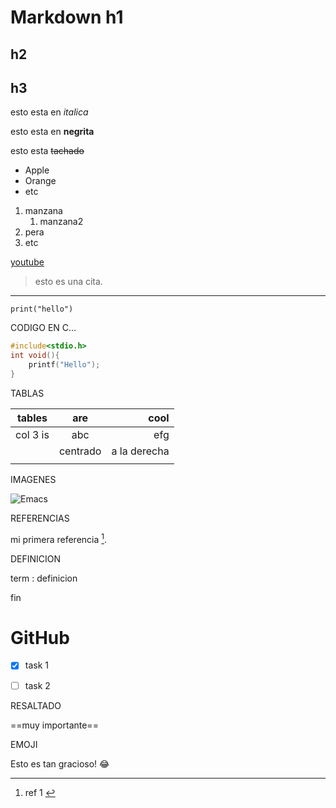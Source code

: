 # Markdown h1
## h2
## h3
<!--Esto es un comentario-->
<!--ITALICA-->
esto esta en *italica* 

<!-- Negrita -->
esto esta en **negrita** 

<!--Texto Tachado-->
esto esta ~~tachado~~ 

<!-- LISTA SIN ORDEN -->
* Apple
* Orange
* etc
<!-- lISTA ORDENADA -->
1. manzana
   1. manzana2
2. pera
3. etc

<!-- ENLACES -->
[youtube](https://www.youtube.com/ "link de youtube")

> esto es una cita.

---
<!-- PORCION DE CODIGO -->
`print("hello")`

CODIGO EN C...

```C
#include<stdio.h>
int void(){
    printf("Hello");
}
```
TABLAS

| tables   | are      |         cool |
|----------|:--------:|-------------:|
| col 3 is | abc      |          efg |
|          | centrado | a la derecha |
|          |          |              |

IMAGENES

![Emacs](https://upload.wikimedia.org/wikipedia/commons/thumb/0/08/EmacsIcon.svg/1024px-EmacsIcon.svg.png "logo")


REFERENCIAS

mi primera referencia [^1].

[^1]: ref 1 <!-- esto aparece al final -->

DEFINICION

term
:   definicion

fin


# GitHub
*[x] task 1
*[ ] task 2


RESALTADO

==muy importante==

EMOJI 

Esto es tan gracioso! :joy:

